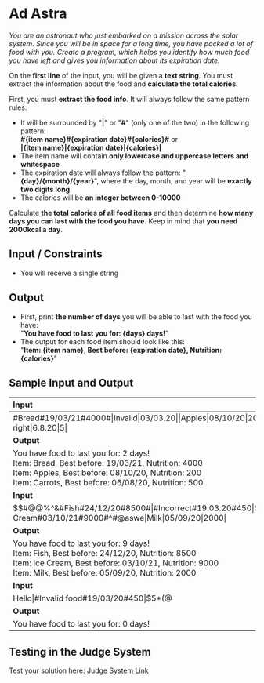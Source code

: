 # Ad Astra

*You are an astronaut who just embarked on a mission across the solar system. Since you will be in space for a long time, you have packed a lot of food with you.
Create a program, which helps you identify how much food you have left and gives you information about its expiration date.*  

On the **first line** of the input, you will be given a **text string**. You must extract the information about the food and **calculate the total calories**.  

First, you must **extract the food info**. It will always follow the same pattern rules:  
- It will be surrounded by "**|**" or "**#**" (only one of the two) in the following pattern:  
  **#{item name}#{expiration date}#{calories}#** or  
  **|{item name}|{expiration date}|{calories}|**
- The item name will contain **only lowercase and uppercase letters and whitespace**
- The expiration date will always follow the pattern: "**{day}/{month}/{year}**", where the day, month, and year will be **exactly two digits long**
- The calories will be **an integer between 0-10000**

Calculate **the total calories of all food items** and then determine **how many days you can last with the food you have**. Keep in mind that **you need 2000kcal a day**.
  
## Input / Constraints  

- You will receive a single string
  
## Output  

- First, print **the number of days** you will be able to last with the food you have:  
"**You have food to last you for: {days} days!**"
- The output for each food item should look like this:  
"**Item: {item name}, Best before: {expiration date}, Nutrition: {calories}**"

## Sample Input and Output  
    
| **Input** |
| :--- |
| #Bread#19/03/21#4000#\|Invalid\|03/03.20\|\|Apples\|08/10/20\|200\|\|Carrots\|06/08/20\|500\|\|Not right\|6.8.20\|5\|
| **Output** |
| You have food to last you for: 2 days!<br> Item: Bread, Best before: 19/03/21, Nutrition: 4000<br> Item: Apples, Best before: 08/10/20, Nutrition: 200<br> Item: Carrots, Best before: 06/08/20, Nutrition: 500 |
| **Input** |
| $$#@@%^&#Fish#24/12/20#8500#\|#Incorrect#19.03.20#450\|$5*(@!#Ice Cream#03/10/21#9000#^#@aswe\|Milk\|05/09/20\|2000\| |
| **Output** |
| You have food to last you for: 9 days!<br> Item: Fish, Best before: 24/12/20, Nutrition: 8500<br> Item: Ice Cream, Best before: 03/10/21, Nutrition: 9000<br> Item: Milk, Best before: 05/09/20, Nutrition: 2000 |
| **Input** |
| Hello\|#Invalid food#19/03/20#450\|$5*(@ |
| **Output** |
| You have food to last you for: 0 days! |

## Testing in the Judge System  
    
Test your solution here: [Judge System Link](https://judge.softuni.org/Contests/Practice/Index/2525#1)

